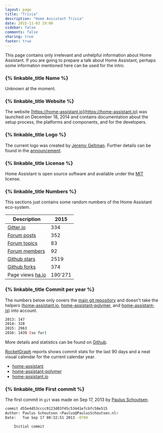 ```yaml
---
layout: page
title: "Trivia"
description: "Home Assistant Trivia"
date: 2015-11-03 19:00
sidebar: false
comments: false
sharing: true
footer: true
---
```


This page contains only irrelevant and unhelpful information about Home Assistant. If you are going to prepare a talk about Home Assistant, perhaps some information mentioned here can be used for the intro.

### {% linkable_title Name %}

Unknown at the moment.

### {% linkable_title Website %}

The website [https://home-assistant.io](https://home-assistant.io) was launched on December 18, 2014 and contains documentation about the setup process, the platforms and components, and for the developers.

### {% linkable_title Logo %}

The current logo was created by [Jeremy Geltman](http://jeremygeltman.com/). Further details can be found in the [announcement](/blog/2015/03/08/new-logo/).

### {% linkable_title License %}

Home Assistant is open source software and available under the [MIT](https://opensource.org/licenses/MIT) license.

### {% linkable_title Numbers %} 

This sections just contains some random numbers of the Home Assistant eco-system.

| Description | 2015 |
|---|---|
| [Gitter.io](https://gitter.im/home-assistant/home-assistant)  | 334 |
| [Forum posts](https://community.home-assistant.io/) | 352 |
| [Forum topics](https://community.home-assistant.io/) | 83 |
| [Forum members](https://community.home-assistant.io/) | 92 |
| [Github stars](https://github.com/home-assistant/home-assistant/stargazers)  | 2519 |
| [Github forks](https://github.com/home-assistant/home-assistant/network) | 374 |
| Page views [ha.io](https://home-assistant.io) | 190'271|

### {% linkable_title Commit per year %}

The numbers below only covers the [main git repository](https://github.com/home-assistant/home-assistant/) and doesn't take the helpers ([home-assistant.io](https://github.com/home-assistant/home-assistant.io), [home-assistant-polymer](https://github.com/home-assistant/home-assistant-polymer), and [home-assistant-js](https://github.com/home-assistant/home-assistant-js)) into account.

```bash
2013: 147
2014: 328
2015: 2963
2016: 1439 (so far)
```

More details and statistics can be found on [Github](https://github.com/home-assistant/home-assistant/graphs/contributors).

[RocketGraph](https://rocketgraph.com) reports shows commit stats for the last 90 days and a neat visual calendar for the current calendar year.

- [home-assistant](https://rocketgraph.com/s/O163F6yWdgR)
- [home-assistant-polymer](https://rocketgraph.com/s/AfvsRKE_WfB)
- [home-assistant.io](https://rocketgraph.com/s/PvCS9rv7ODL)

### {% linkable_title First commit %}

The first commit in `git` was made on Sep 17, 2013 by [Paulus Schoutsen](https://github.com/balloob). 

```bash
commit d55e4d53cccc9123d03f45c53441e7cbfc58e515
Author: Paulus Schoutsen <Paulus@PaulusSchoutsen.nl>
Date:   Tue Sep 17 00:32:51 2013 -0700

    Initial commit
```
